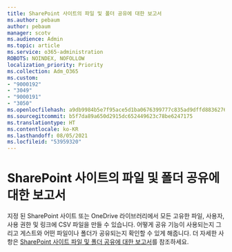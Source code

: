 ```yaml
---
title: SharePoint 사이트의 파일 및 폴더 공유에 대한 보고서
ms.author: pebaum
author: pebaum
manager: scotv
ms.audience: Admin
ms.topic: article
ms.service: o365-administration
ROBOTS: NOINDEX, NOFOLLOW
localization_priority: Priority
ms.collection: Adm_O365
ms.custom:
- "9000192"
- "3049"
- "9000191"
- "3050"
ms.openlocfilehash: a9db9984b5e7f95ace5d1ba0676399777c835ad9dffd8836276a07ed7e850262
ms.sourcegitcommit: b5f7da89a650d2915dc652449623c78be6247175
ms.translationtype: HT
ms.contentlocale: ko-KR
ms.lasthandoff: 08/05/2021
ms.locfileid: "53959320"
---
```

# <a name="report-on-file-and-folder-sharing-in-a-sharepoint-site"></a>SharePoint 사이트의 파일 및 폴더 공유에 대한 보고서

지정 된 SharePoint 사이트 또는 OneDrive 라이브러리에서 모든 고유한 파일, 사용자, 사용 권한 및 링크에 CSV 파일을 만들 수 있습니다. 어떻게 공유 기능이 사용되는지 그리고 게스트와 어떤 파일이나 폴더가 공유되는지 확인할 수 있게 해줍니다. 더 자세한 사항은 [SharePoint 사이트 파일 및 폴더 공유에 대한 보고서](https://docs.microsoft.com/sharepoint/sharing-reports)를 참조하세요.
